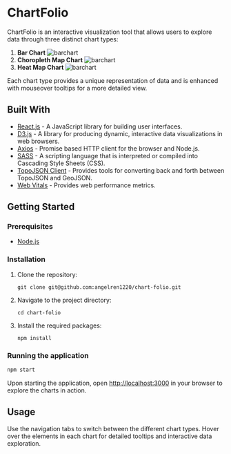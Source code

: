 # ChartFolio

ChartFolio is an interactive visualization tool that allows users to explore data through three distinct chart types:

1. **Bar Chart**
![barchart]() 
2. **Choropleth Map Chart**
![barchart]() 
3. **Heat Map Chart**
![barchart]() 

Each chart type provides a unique representation of data and is enhanced with mouseover tooltips for a more detailed view.


## Built With

- [React.js](https://reactjs.org/) - A JavaScript library for building user interfaces.
- [D3.js](https://d3js.org/) - A library for producing dynamic, interactive data visualizations in web browsers.
- [Axios](https://github.com/axios/axios) - Promise based HTTP client for the browser and Node.js.
- [SASS](https://sass-lang.com/) - A scripting language that is interpreted or compiled into Cascading Style Sheets (CSS).
- [TopoJSON Client](https://github.com/topojson/topojson-client) - Provides tools for converting back and forth between TopoJSON and GeoJSON.
- [Web Vitals](https://web.dev/vitals/) - Provides web performance metrics.

## Getting Started

### Prerequisites

- [Node.js](https://nodejs.org/)

### Installation

1. Clone the repository:
   ```
   git clone git@github.com:angelren1220/chart-folio.git
   ```
2. Navigate to the project directory:
   ```
   cd chart-folio
   ```
3. Install the required packages:
   ```
   npm install
   ```

### Running the application

```bash
npm start
```
Upon starting the application, open [http://localhost:3000](http://localhost:3000) in your browser to explore the charts in action.

## Usage

Use the navigation tabs to switch between the different chart types. Hover over the elements in each chart for detailed tooltips and interactive data exploration.